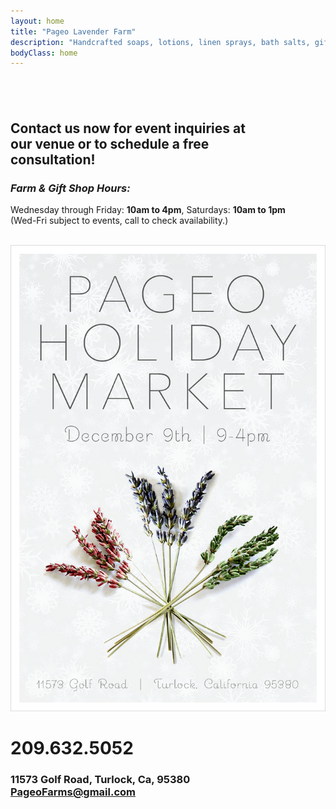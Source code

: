 ```yaml
---
layout: home
title: "Pageo Lavender Farm"
description: "Handcrafted soaps, lotions, linen sprays, bath salts, gift boxes, baskets and other unique items."
bodyClass: home
---
```


## <br>

## Contact us now for event inquiries at<br>our venue or to schedule a free<br>consultation!

### *Farm & Gift Shop Hours:*
Wednesday through Friday: **10am to 4pm**, Saturdays: **10am to 1pm**<br>
(Wed-Fri subject to events, call to check availability.)<br>

<br>
<img width="863" src="/assets/img/pageo_holiday_postcard.jpg">

# 209.632.5052
 
### 11573 Golf Road, Turlock, Ca, 95380<br>PageoFarms@gmail.com

## <br>

